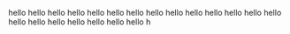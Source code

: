 hello hello hello hello hello hello hello hello hello hello hello hello hello
hello hello hello hello hello hello hello hello h
